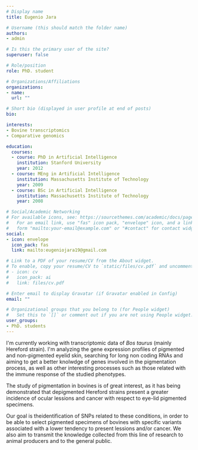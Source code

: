 ```yaml
---
# Display name
title: Eugenio Jara

# Username (this should match the folder name)
authors:
- admin

# Is this the primary user of the site?
superuser: false

# Role/position
role: PhD. student

# Organizations/Affiliations
organizations:
- name: 
  url: ""

# Short bio (displayed in user profile at end of posts)
bio: 

interests:
- Bovine transcriptomics
- Comparative genomics

education:
  courses:
  - course: PhD in Artificial Intelligence
    institution: Stanford University
    year: 2012
  - course: MEng in Artificial Intelligence
    institution: Massachusetts Institute of Technology
    year: 2009
  - course: BSc in Artificial Intelligence
    institution: Massachusetts Institute of Technology
    year: 2008

# Social/Academic Networking
# For available icons, see: https://sourcethemes.com/academic/docs/page-builder/#icons
#   For an email link, use "fas" icon pack, "envelope" icon, and a link in the
#   form "mailto:your-email@example.com" or "#contact" for contact widget.
social:
- icon: envelope
  icon_pack: fas
  link: mailto:eugeniojara19@gmail.com

# Link to a PDF of your resume/CV from the About widget.
# To enable, copy your resume/CV to `static/files/cv.pdf` and uncomment the lines below.
# - icon: cv
#   icon_pack: ai
#   link: files/cv.pdf

# Enter email to display Gravatar (if Gravatar enabled in Config)
email: ""

# Organizational groups that you belong to (for People widget)
#   Set this to `[]` or comment out if you are not using People widget.
user_groups:
- PhD. students
---
```


I'm currently working with transcriptomic data of *Bos taurus* (mainly Hereford strain). I'm analyzing the gene expression profiles of pigmented and non-pigmented eyelid skin, searching for long non coding RNAs and aiming to get a better knolwdge of genes involved in the pigmentation process, as well as other interesting processes such as those related with the immune response of the studied phenotypes.

The study of pigmentation in bovines is of great interest, as it has being demonstrated that depigmented Hereford strains present a greater incidence of ocular lessions and cancer with respect to eye-lid pigmented specimens.

Our goal is theidentification of SNPs related to these conditions, in order to be able to select pigmented specimens of bovines with specific variants associated with a lower tendency to present lessions and/or cancer. We also aim to transmit the knowledge collected from this line of research to animal producers and to the general public.
